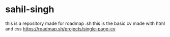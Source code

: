 # sahil-singh
this is a repository made for roadmap .sh
this is the basic cv made with html and css
https://roadmap.sh/projects/single-page-cv
